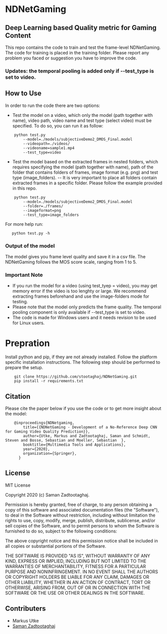 # NDNetGaming
## Deep Learning based Quality metric for Gaming Content

This repo contains the code to train and test the frame-level NDNetGaming. The code for training is placed in the training folder. Please report any problem you faced or suggestion you have to improve the code.
### Updates: the temporal pooling is added only if --test_type is set to video.

## How to Use
In order to run the code there are two options:
- Test the model on a video, which only the model (path together with name), video path, video name and test type (select video) must be specified. To do so, you can run it as follow:

```
    python test.py 
        --model=./models/subjectiveDemo2_DMOS_Final.model
        --videopath=./videos/ 
        --videoname=sample1.mp4 
        --test_type=video
```

- Test the model based on the extracted frames in nested folders, which requires specifying the model (path together with name), path of the folder that contains folders of frames, image format (e.g. png) and test type (image_folders). 
  -- It is very important to place all folders contain extracted frames in a specific folder. Please follow the example provided in this repo.   

```
    python test.py 
        --model=./models/subjectiveDemo2_DMOS_Final.model
        --folder=./frames/ 
        --imageformat=png 
        --test_type=image_folders
```

 For more help run:
 ```
    python test.py -h
```

### Output of the model
The model gives you frame level quality and save it in a csv file. The NDNetGaming follows the MOS score scale, ranging from 1 to 5.

### Important Note
- If you run the model for a video (using test_tyep = video), you may get memory error if the video is too lenghty or large. We recommend extracting frames beforehand and use the image-folders mode for testing.
- Please note that the model only predicts the frame quality. The temporal pooling component is only available if --test_type is set to video.
- The code is made for Windows users and it needs revision to be used for Linux users.


# Prepration 
Install python and pip, if they are not already installed. Follow the platform specific installation instructions. The following step should be performed to prepare the setup.
```
    git clone https://github.com/stootaghaj/NDNetGaming.git 
    pip install -r requirements.txt
```


## Citation 
Please cite the paper below if you use the code or to get more insight about the model:
```
	@inproceedings{NDNetgaming,
		title={{NDNetGaming - Development of a No-Reference Deep CNN for Gaming Video Quality Prediction}},
		author={Utke, Markus and Zadtootaghaj, Saman and Schmidt, Steven and Bosse, Sebastian and Moeller, Sebastian  },
		booktitle={Multimedia Tools and Applications},
		year={2020},
		organization={Springer},
	  }
```


## License 

MIT License

Copyright 2020 (c) Saman Zadtootaghaj.

Permission is hereby granted, free of charge, to any person obtaining a copy of this software and associated documentation files (the "Software"), to deal in the Software without restriction, including without limitation the rights to use, copy, modify, merge, publish, distribute, sublicense, and/or sell copies of the Software, and to permit persons to whom the Software is furnished to do so, subject to the following conditions:

The above copyright notice and this permission notice shall be included in all copies or substantial portions of the Software.

THE SOFTWARE IS PROVIDED "AS IS", WITHOUT WARRANTY OF ANY KIND, EXPRESS OR IMPLIED, INCLUDING BUT NOT LIMITED TO THE WARRANTIES OF MERCHANTABILITY, FITNESS FOR A PARTICULAR PURPOSE AND NONINFRINGEMENT. IN NO EVENT SHALL THE AUTHORS OR COPYRIGHT HOLDERS BE LIABLE FOR ANY CLAIM, DAMAGES OR OTHER LIABILITY, WHETHER IN AN ACTION OF CONTRACT, TORT OR OTHERWISE, ARISING FROM, OUT OF OR IN CONNECTION WITH THE SOFTWARE OR THE USE OR OTHER DEALINGS IN THE SOFTWARE.

## Contributers 

- Markus Utke
- [Saman Zadtootaghaj](https://www.qu.tu-berlin.de/menue/team/researchers/zadtootahaj_saman/)


